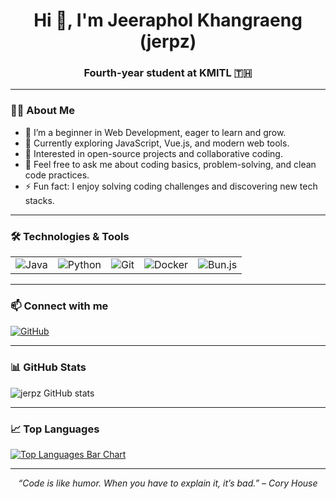 <h1 align="center">Hi 👋, I'm Jeeraphol Khangraeng (jerpz)</h1>
<h3 align="center">Fourth-year student at KMITL 🇹🇭</h3>

---

### 👨‍💻 About Me
- 🌱 I’m a beginner in Web Development, eager to learn and grow.
- 🔭 Currently exploring JavaScript, Vue.js, and modern web tools.
- 👯 Interested in open-source projects and collaborative coding.
- 💬 Feel free to ask me about coding basics, problem-solving, and clean code practices.
- ⚡ Fun fact: I enjoy solving coding challenges and discovering new tech stacks.

---

### 🛠️ Technologies & Tools
<table>
  <tr>
    <td><img alt="Java" src="https://img.shields.io/badge/-Java-007396?style=for-the-badge&logo=java&logoColor=white" /></td>
    <td><img alt="Python" src="https://img.shields.io/badge/-Python-3776AB?style=for-the-badge&logo=python&logoColor=white" /></td>
    <td><img alt="Git" src="https://img.shields.io/badge/-Git-F05032?style=for-the-badge&logo=git&logoColor=white" /></td>
    <td><img alt="Docker" src="https://img.shields.io/badge/-Docker-2496ED?style=for-the-badge&logo=docker&logoColor=white" /></td>
    <td><img alt="Bun.js" src="https://img.shields.io/badge/-Bun.js-000000?style=for-the-badge&logo=bun&logoColor=white" /></td>
  </tr>
</table>

---

### 📫 Connect with me
[![GitHub](https://img.shields.io/badge/-GitHub-181717?style=for-the-badge&logo=github&logoColor=white)](https://github.com/jerpz)  

---

### 📊 GitHub Stats

![jerpz GitHub stats](https://github-readme-stats.vercel.app/api?username=jerpz&show_icons=true&theme=radical)

---

### 📈 Top Languages

<a href="https://github.com/jerpz" align="left">
  <img 
    src="https://github-readme-stats.vercel.app/api/top-langs/?username=jerpz&langs_count=10&title_color=ff79c6&text_color=ffffff&icon_color=ff79c6&bg_color=1e1e2f&hide_border=true&locale=en&custom_title=Most%20Used%20Languages" 
    alt="Top Languages Bar Chart" 
  />
</a>

---

<p align="center">
  <em>“Code is like humor. When you have to explain it, it’s bad.” – Cory House</em>
</p>
